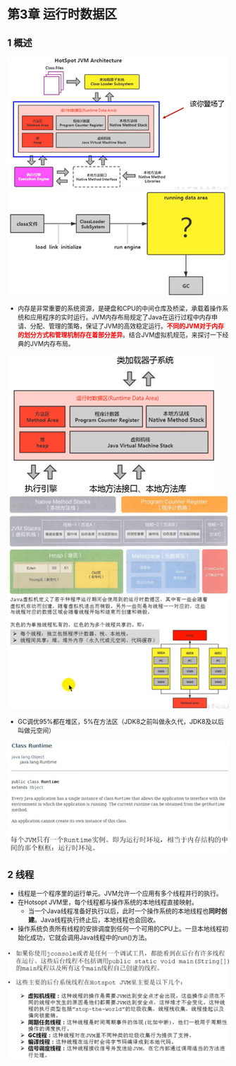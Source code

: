 # 第3章 运行时数据区

## 1 概述

<img src="images/62.png" alt="img" style="zoom:75%;" />

<img src="images/63.png" alt="img" style="zoom:65%;" />

* 内存是非常重要的系统资源，是硬盘和CPU的中间仓库及桥梁，承载着操作系统和应用程序的实时运行。JVM内存布局规定了Java在运行过程中内存申请、分配、管理的策略，保证了JVM的高效稳定运行。<font color=red>**不同的JVM对于内存的划分方式和管理机制存在着部分差异**</font>。结合JVM虚拟机规范，来探讨一下经典的JVM内存布局。

<img src="images/64.png" alt="img" style="zoom:60%;" />

<img src="images/65.png" alt="img" style="zoom:60%;" />

<img src="images/66.png" alt="img" style="zoom:60%;" />

* GC调优95%都在堆区，5%在方法区（JDK8之前叫做永久代，JDK8及以后叫做元空间）

<img src="images/67.png" alt="img" style="zoom:67%;" />

## 2 线程

* 线程是一个程序里的运行单元。JVM允许一个应用有多个线程并行的执行。
* 在Hotsopt JVM里，每个线程都与操作系统的本地线程直接映射。
  * 当一个Java线程准备好执行以后，此时一个操作系统的本地线程也**同时创建**。Java线程执行终止后，本地线程也会回收。
* 操作系统负责所有线程的安排调度到任何一个可用的CPU上。一旦本地线程初始化成功，它就会调用Java线程中的run()方法。

<img src="images/68.png" alt="img" style="zoom:67%;" />